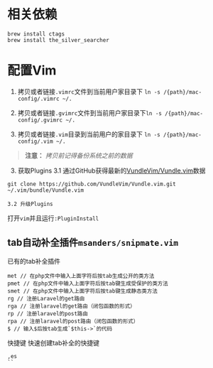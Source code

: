 # 相关依赖

```
brew install ctags
brew install the_silver_searcher
```

# 配置Vim

1. 拷贝或者链接`.vimrc`文件到当前用户家目录下
   `ln -s /{path}/mac-config/.vimrc ~/.`
   
2. 拷贝或者链接`.gvimrc`文件到当前用户家目录下`ln -s /{path}/mac-config/.gvimrc ~/.`

3. 拷贝或者链接`.vim`目录到当前用户的家目录下
   `ln -s /{path}/mac-config/.vim ~/.`

> **注意：**  *拷贝前记得备份系统之前的数据*

3. 获取Plugins
    3.1 通过GitHub获得最新的[VundleVim/Vundle.vim](https://github.com/VundleVim/Vundle.vim)数据 
```
git clone https://github.com/VundleVim/Vundle.vim.git ~/.vim/bundle/Vundle.vim
```
    3.2 升级Plugins
打开`vim`并且运行`:PluginInstall`


## tab自动补全插件`msanders/snipmate.vim`

已有的tab补全插件

```
met // 在php文件中输入上面字符后按tab生成公开的类方法
pmet // 在php文件中输入上面字符后按tab键生成受保护的类方法
smet // 在php文件中输入上面字符后按tab键生成静态类方法
rg // 注册Laravel的get路由
rga // 注册laravel的get路由（闭包函数的形式）
rp // 注册laravel的post路由
rpa // 注册laravel的post路由（闭包函数的形式）
$ // 输入$后按tab生成`$this->`的代码
```

快捷键
快速创建tab补全的快捷键
```
,es
``
